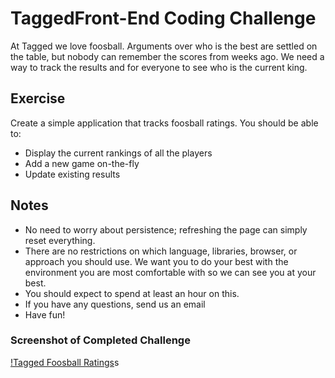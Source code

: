 # TaggedFront-End Coding Challenge

At Tagged we love foosball. Arguments over who is the best are settled on the table, but nobody can remember the scores from weeks ago. We need a way to track the results and for everyone to see who is the current king.

## Exercise

Create a simple application that tracks foosball ratings. You should be able to:

* Display the current rankings of all the players
* Add a new game on-the-fly
* Update existing results

## Notes

* No need to worry about persistence; refreshing the page can simply reset everything.
* There are no restrictions on which language, libraries, browser, or approach you should use. We want you to do your best with the environment you are most comfortable with so we can see you at your best.
* You should expect to spend at least an hour on this.
* If you have any questions, send us an email
* Have fun!

### Screenshot of Completed Challenge

[!Tagged Foosball Ratings](https://github.com/maburdenjr/tagged-foosball/blob/master/assets/images/screenshot.png)s